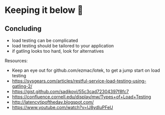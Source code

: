 # Keeping it below 💯

## Concluding

 - load testing can be complicated
 - load testing should be tailored to your application
 - if gatling looks too hard, look for alternatives




Resources:
 - Keep an eye out for
     github.com/ezmac/lotek, to get a jump start on load testing
 - https://sysgears.com/articles/restful-service-load-testing-using-gatling-2/
 - https://gist.github.com/sadikovi/55c3cad72304397f8fc7
 - https://confluence.cornell.edu/display/mw/Types+of+Load+Testing
 - http://latencytipoftheday.blogspot.com/
 - https://www.youtube.com/watch?v=lJ8ydIuPFeU

